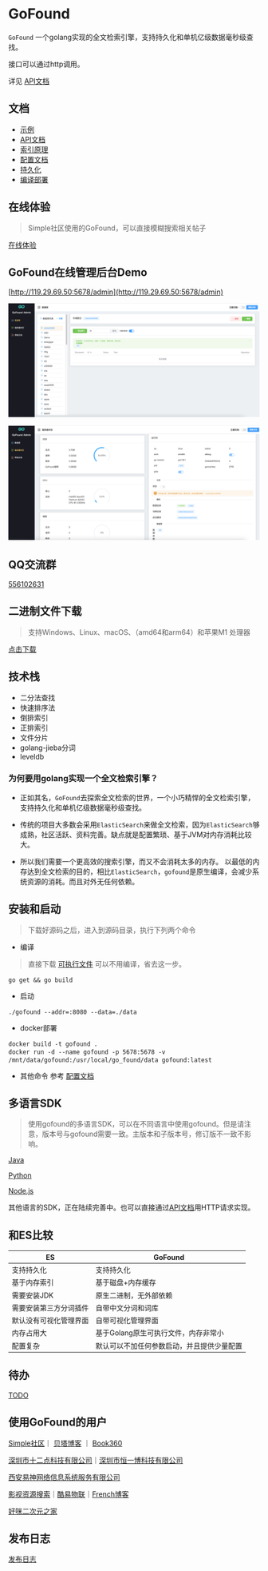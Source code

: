 # GoFound

`GoFound` 一个golang实现的全文检索引擎，支持持久化和单机亿级数据毫秒级查找。

接口可以通过http调用。

详见 [API文档](./docs/api.md)

## 文档

+ [示例](./docs/example.md)
+ [API文档](./docs/api.md)
+ [索引原理](./docs/index.md)
+ [配置文档](./docs/config.md)
+ [持久化](./docs/storage.md)
+ [编译部署](./docs/compile.md)

## 在线体验

> Simple社区使用的GoFound，可以直接模糊搜索相关帖子

[在线体验](https://simpleui.72wo.com/search/simpleui)

## GoFound在线管理后台Demo
[http://119.29.69.50:5678/admin](http://119.29.69.50:5678/admin)

![](./docs/images/img1.png)

![](./docs/images/img2.png)

## QQ交流群

[556102631](https://qm.qq.com/cgi-bin/qm/qr?k=4OvO7bgRAhSLX0J2WXVbCWbY7hL7gMYd&jump_from=webapi)

## 二进制文件下载

> 支持Windows、Linux、macOS、（amd64和arm64）和苹果M1 处理器

[点击下载](https://github.com/newpanjing/gofound/releases)

## 技术栈

+ 二分法查找
+ 快速排序法
+ 倒排索引
+ 正排索引
+ 文件分片
+ golang-jieba分词
+ leveldb

### 为何要用golang实现一个全文检索引擎？

+ 正如其名，`GoFound`去探索全文检索的世界，一个小巧精悍的全文检索引擎，支持持久化和单机亿级数据毫秒级查找。

+ 传统的项目大多数会采用`ElasticSearch`来做全文检索，因为`ElasticSearch`够成熟，社区活跃、资料完善。缺点就是配置繁琐、基于JVM对内存消耗比较大。

+ 所以我们需要一个更高效的搜索引擎，而又不会消耗太多的内存。 以最低的内存达到全文检索的目的，相比`ElasticSearch`，`gofound`是原生编译，会减少系统资源的消耗。而且对外无任何依赖。

## 安装和启动

> 下载好源码之后，进入到源码目录，执行下列两个命令
>

+ 编译

> 直接下载 [可执行文件](https://github.com/newpanjing/gofound/releases) 可以不用编译，省去这一步。

```shell
go get && go build
```

+ 启动

```shell
./gofound --addr=:8080 --data=./data
```

+ docker部署

```shell
docker build -t gofound .
docker run -d --name gofound -p 5678:5678 -v /mnt/data/gofound:/usr/local/go_found/data gofound:latest
```

+ 其他命令
  参考 [配置文档](./docs/config.md)

## 多语言SDK

> 使用gofound的多语言SDK，可以在不同语言中使用gofound。但是请注意，版本号与gofound需要一致。主版本和子版本号，修订版不一致不影响。

[Java](https://github.com/newpanjing/gofound-java)

[Python](https://github.com/newpanjing/gofound-python)

[Node.js](https://github.com/newpanjing/gofound-nodejs)

其他语言的SDK，正在陆续完善中。也可以直接通过[API文档](./docs/api.md)用HTTP请求实现。

## 和ES比较

| ES          | GoFound               |
|-------------|-----------------------|
| 支持持久化       | 支持持久化                 |
| 基于内存索引      | 基于磁盘+内存缓存             |
| 需要安装JDK     | 原生二进制，无外部依赖           |
| 需要安装第三方分词插件 | 自带中文分词和词库             |
| 默认没有可视化管理界面 | 自带可视化管理界面             |
| 内存占用大       | 基于Golang原生可执行文件，内存非常小 |
| 配置复杂        | 默认可以不加任何参数启动，并且提供少量配置 |


## 待办

[TODO](docs/TODO.md)

## 使用GoFound的用户

[Simple社区](https://simpleui.72wo.com)｜ [贝塔博客](https://www.88cto.com) ｜ [Book360](https://www.book360.cn)

[深圳市十二点科技有限公司](https://www.72wo.com)｜[深圳市恒一博科技有限公司](http://www.hooebo.com)

[西安易神网络信息系统服务有限公司](http://www.hansonvip.com/)

[影视资源搜索](https://movie.ipip.icu)｜[酷易物联](https://cooleiot.tech)｜[French博客](https://hoime.cn/)

[好咪二次元之家](http://hoime.space)

## 发布日志

[发布日志](https://github.com/newpanjing/gofound/releases)
